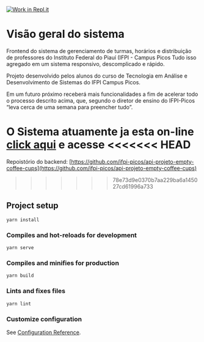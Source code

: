 [![Work in Repl.it](https://classroom.github.com/assets/work-in-replit-14baed9a392b3a25080506f3b7b6d57f295ec2978f6f33ec97e36a161684cbe9.svg)](https://classroom.github.com/online_ide?assignment_repo_id=432759&assignment_repo_type=GroupAssignmentRepo)

# Visão geral do sistema

Frontend do sistema de gerenciamento de turmas, horários e distribuição de professores do Instituto Federal do Piauí (IFPI - Campus Picos Tudo isso agregado em um sistema responsivo, descomplicado e rápido.

Projeto desenvolvido pelos alunos do curso de Tecnologia em Análise e Desenvolvimento de Sistemas do IFPI Campus Picos.

Em um futuro próximo receberá mais funcionalidades a fim de acelerar todo o processo descrito acima, que, segundo o diretor de ensino do IFPI-Picos “leva cerca de uma semana para preencher tudo”.

O Sistema atuamente ja esta on-line [click aqui](https://class-schudele.web.app/) e acesse
<<<<<<< HEAD
=======

Repoistório do backend: [https://github.com/ifpi-picos/api-projeto-empty-coffee-cups](https://github.com/ifpi-picos/api-projeto-empty-coffee-cups)
>>>>>>> 78e73d9e0370b7aa229ba6a145027cd61996a733

## Project setup

```
yarn install
```

### Compiles and hot-reloads for development

```
yarn serve
```

### Compiles and minifies for production

```
yarn build
```

### Lints and fixes files

```
yarn lint
```

### Customize configuration

See [Configuration Reference](https://cli.vuejs.org/config/).
